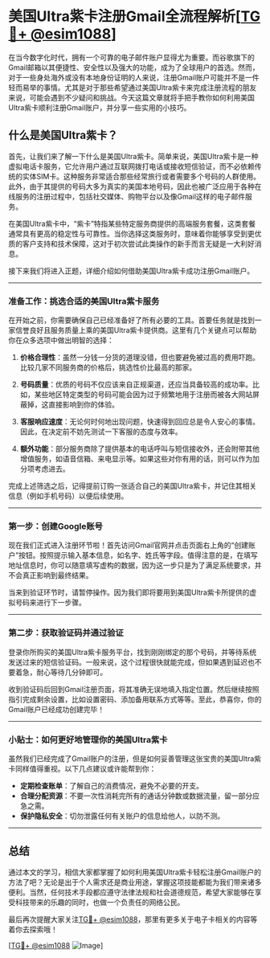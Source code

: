 # 美国Ultra紫卡注册Gmail全流程解析[[TG💪+ @esim1088](https://t.me/s/esim1088)]

在当今数字化时代，拥有一个可靠的电子邮件账户显得尤为重要。而谷歌旗下的Gmail邮箱以其便捷性、安全性以及强大的功能，成为了全球用户的首选。然而，对于一些身处海外或没有本地身份证明的人来说，注册Gmail账户可能并不是一件轻而易举的事情。尤其是对于那些希望通过美国Ultra紫卡来完成注册流程的朋友来说，可能会遇到不少疑问和挑战。今天这篇文章就将手把手教你如何利用美国Ultra紫卡顺利注册Gmail账户，并分享一些实用的小技巧。

## 什么是美国Ultra紫卡？

首先，让我们来了解一下什么是美国Ultra紫卡。简单来说，美国Ultra紫卡是一种虚拟电话卡服务，它允许用户通过互联网拨打电话或接收短信验证，而不必依赖传统的实体SIM卡。这种服务非常适合那些经常旅行或者需要多个号码的人群使用。此外，由于其提供的号码大多为真实的美国本地号码，因此也被广泛应用于各种在线服务的注册过程中，包括社交媒体、购物平台以及像Gmail这样的电子邮件服务。

在美国Ultra紫卡中，“紫卡”特指某些特定服务商提供的高端服务套餐，这类套餐通常具有更高的稳定性与可靠性。当你选择这类服务时，意味着你能够享受到更优质的客户支持和技术保障，这对于初次尝试此类操作的新手而言无疑是一大利好消息。

接下来我们将进入正题，详细介绍如何借助美国Ultra紫卡成功注册Gmail账户。

---

### 准备工作：挑选合适的美国Ultra紫卡服务

在开始之前，你需要确保自己已经准备好了所有必要的工具。首要任务就是找到一家信誉良好且服务质量上乘的美国Ultra紫卡提供商。这里有几个关键点可以帮助你在众多选项中做出明智的选择：

1. **价格合理性**：虽然一分钱一分货的道理没错，但也要避免被过高的费用吓跑。比较几家不同服务商的价格后，挑选性价比最高的那家。
   
2. **号码质量**：优质的号码不仅应该来自正规渠道，还应当具备较高的成功率。比如，某些地区特定类型的号码可能会因为过于频繁地用于注册而被各大网站屏蔽掉，这直接影响到你的体验。

3. **客服响应速度**：无论何时何地出现问题，快速得到回应总是令人安心的事情。因此，在决定前不妨先测试一下客服的态度与效率。

4. **额外功能**：部分服务商除了提供基本的电话呼叫与短信接收外，还会附带其他增值服务，如语音信箱、来电显示等。如果这些对你有用的话，则可以作为加分项考虑进去。

完成上述筛选之后，记得提前订购一张适合自己的美国Ultra紫卡，并记住其相关信息（例如手机号码）以便后续使用。

---

### 第一步：创建Google账号

现在我们正式进入注册环节啦！首先访问Gmail官网并点击页面右上角的“创建账户”按钮。按照提示输入基本信息，如名字、姓氏等字段。值得注意的是，在填写地址信息时，你可以随意填写虚构的数据，因为这一步只是为了满足系统要求，并不会真正影响到最终结果。

当来到验证环节时，请暂停操作。因为我们即将要用到美国Ultra紫卡所提供的虚拟号码来进行下一步骤。

---

### 第二步：获取验证码并通过验证

登录你所购买的美国Ultra紫卡服务平台，找到刚刚绑定的那个号码，并等待系统发送过来的短信验证码。一般来说，这个过程很快就能完成，但如果遇到延迟也不要着急，耐心等待几分钟即可。

收到验证码后回到Gmail注册页面，将其准确无误地填入指定位置。然后继续按照指引完成剩余设置，比如设置密码、添加备用联系方式等等。至此，恭喜你，你的Gmail账户已经成功创建完毕！

---

### 小贴士：如何更好地管理你的美国Ultra紫卡

虽然我们已经完成了Gmail账户的注册，但是如何妥善管理这张宝贵的美国Ultra紫卡同样值得重视。以下几点建议或许能帮到你：

- **定期检查账单**：了解自己的消费情况，避免不必要的开支。
- **合理分配资源**：不要一次性消耗完所有的通话分钟数或数据流量，留一部分应急之需。
- **保护隐私安全**：切勿泄露任何有关账户的信息给他人，以防不测。

---

## 总结

通过本文的学习，相信大家都掌握了如何利用美国Ultra紫卡轻松注册Gmail账户的方法了吧？无论是出于个人需求还是商业用途，掌握这项技能都能为我们带来诸多便利。当然，任何技术手段都应遵守法律法规和社会道德规范，希望大家能够在享受科技带来的乐趣的同时，也做一个负责任的网络公民。

最后再次提醒大家关注[TG💪+ @esim1088](https://t.me/s/esim1088)，那里有更多关于电子卡相关的内容等着你去探索哦！

[[TG💪+ @esim1088](https://t.me/s/esim1088) ![Image](https://i.postimg.cc/4NQfJmqS/Snipaste-2025-05-13-00-14-12.png)]